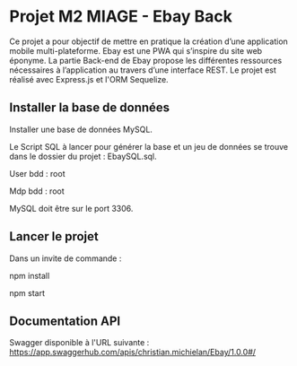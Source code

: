 # Projet M2 MIAGE - Ebay Back

Ce projet a pour objectif de mettre en pratique la création d’une application mobile multi-plateforme. Ebay est une PWA qui s’inspire du site web éponyme. 
La partie Back-end de Ebay propose les différentes ressources nécessaires à l’application au travers d’une interface REST.
Le projet est réalisé avec Express.js et l'ORM Sequelize.

## Installer la base de données

Installer une base de données MySQL.

Le Script SQL à lancer pour générer la base et un jeu de données se trouve dans le dossier du projet : EbaySQL.sql.

User bdd : root

Mdp bdd : root

MySQL doit être sur le port 3306.


## Lancer le projet 

Dans un invite de commande : 

npm install

npm start 


## Documentation API 

Swagger disponible à l'URL suivante : https://app.swaggerhub.com/apis/christian.michielan/Ebay/1.0.0#/
